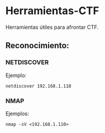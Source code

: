 # Herramientas-CTF
Herramientas útiles para afrontar CTF.

## Reconocimiento:
### NETDISCOVER
Ejemplo:
```
netdiscover 192.168.1.110
```
### NMAP
Ejemplos:
```
nmap -sV <192.168.1.110>
```
